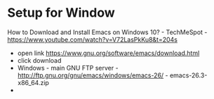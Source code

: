 # Setup for Window 
How to Download and Install Emacs on Windows 10? - TechMeSpot - https://www.youtube.com/watch?v=V72LasPkKu8&t=204s
- open link https://www.gnu.org/software/emacs/download.html
- click download
- Windows - main GNU FTP server - http://ftp.gnu.org/gnu/emacs/windows/emacs-26/ - emacs-26.3-x86_64.zip
- 
